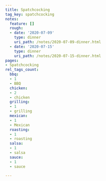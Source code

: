 ```yaml
---
title: Spatchcocking
tag_key: spatchcocking
notes:
  feature: []
  rough:
  - date: '2020-07-09'
    type: dinner
    uri_path: /notes/2020-07-09-dinner.html
  - date: '2020-07-15'
    type: dinner
    uri_path: /notes/2020-07-15-dinner.html
pages:
- Spatchcocking
rel_tags_count:
  bbq:
  - 1
  - BBQ
  chicken:
  - 2
  - chicken
  grilling:
  - 1
  - grilling
  mexican:
  - 1
  - Mexican
  roasting:
  - 1
  - roasting
  salsa:
  - 1
  - salsa
  sauce:
  - 1
  - sauce

---
```


